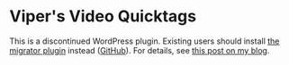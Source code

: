 # Viper's Video Quicktags

This is a discontinued WordPress plugin. Existing users should install [the migrator plugin](https://wordpress.org/plugins/vipers-video-quicktags-migrator/) instead ([GitHub](https://github.com/Viper007Bond/vipers-video-quicktags-migrator)). For details, see [this post on my blog](http://www.viper007bond.com/2016/07/04/vipers-video-quicktags-wordpress-plugin-discontinued/).